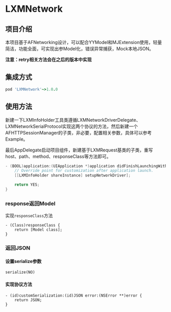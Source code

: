 # LXMNetwork

## 项目介绍
本项目基于AFNetworking设计，可以配合YYModel和MJExtension使用，轻量简洁，功能全面，可实现出参Model化，错误异常捕获，Mock本地JSON。

**注意：retry相关方法会在之后的版本中实现**

## 集成方式

```ruby
pod 'LXMNetwork'~>1.0.0
```

## 使用方法
新建一下LXMInfoHolder工具类遵循LXMNetworkDriverDelegate、LXMNetworkSerialProtocol实现这两个协议的方法，然后新建一个AFHTTPSessionManager的子类，非必要，配置相关参数，具体可以参考Example。

最后AppDelegate启动项目组件，新建基于LXMRequest基类的子类，重写host、path、method、responseClass等方法即可。

```Objective-C
- (BOOL)application:(UIApplication *)application didFinishLaunchingWithOptions:(NSDictionary *)launchOptions {
    // Override point for customization after application launch.
    [[LXMInfoHolder shareInstance] setupNetworkDriver];

    return YES;
}
```
### response返回Model
实现```responseClass```方法
```
- (Class)responseClass {
    return [Model class];
}
```
### 返回JSON
#### 设置serialize参数
```
serialize(NO)
```
#### 实现协议方法
```
- (id)customSerialization:(id)JSON error:(NSError **)error {
    return JSON;
}
```


